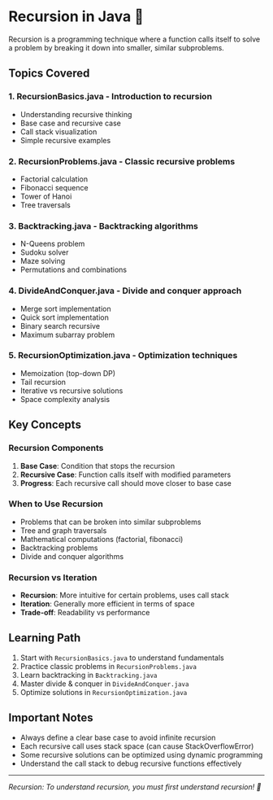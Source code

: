 # Recursion in Java 🔄

Recursion is a programming technique where a function calls itself to solve a problem by breaking it down into smaller, similar subproblems.

## Topics Covered

### 1. **RecursionBasics.java** - Introduction to recursion
- Understanding recursive thinking
- Base case and recursive case
- Call stack visualization
- Simple recursive examples

### 2. **RecursionProblems.java** - Classic recursive problems
- Factorial calculation
- Fibonacci sequence
- Tower of Hanoi
- Tree traversals

### 3. **Backtracking.java** - Backtracking algorithms
- N-Queens problem
- Sudoku solver
- Maze solving
- Permutations and combinations

### 4. **DivideAndConquer.java** - Divide and conquer approach
- Merge sort implementation
- Quick sort implementation
- Binary search recursive
- Maximum subarray problem

### 5. **RecursionOptimization.java** - Optimization techniques
- Memoization (top-down DP)
- Tail recursion
- Iterative vs recursive solutions
- Space complexity analysis

## Key Concepts

### **Recursion Components**
1. **Base Case**: Condition that stops the recursion
2. **Recursive Case**: Function calls itself with modified parameters
3. **Progress**: Each recursive call should move closer to base case

### **When to Use Recursion**
- Problems that can be broken into similar subproblems
- Tree and graph traversals
- Mathematical computations (factorial, fibonacci)
- Backtracking problems
- Divide and conquer algorithms

### **Recursion vs Iteration**
- **Recursion**: More intuitive for certain problems, uses call stack
- **Iteration**: Generally more efficient in terms of space
- **Trade-off**: Readability vs performance

## Learning Path

1. Start with `RecursionBasics.java` to understand fundamentals
2. Practice classic problems in `RecursionProblems.java`
3. Learn backtracking in `Backtracking.java`
4. Master divide & conquer in `DivideAndConquer.java`
5. Optimize solutions in `RecursionOptimization.java`

## Important Notes

- Always define a clear base case to avoid infinite recursion
- Each recursive call uses stack space (can cause StackOverflowError)
- Some recursive solutions can be optimized using dynamic programming
- Understand the call stack to debug recursive functions effectively

---
*Recursion: To understand recursion, you must first understand recursion! 🔄*
